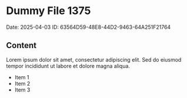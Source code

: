 # Dummy File 1375

Date: 2025-04-03
ID: 63564D59-48E8-44D2-9463-64A251F21764

## Content

Lorem ipsum dolor sit amet, consectetur adipiscing elit.
Sed do eiusmod tempor incididunt ut labore et dolore magna aliqua.

* Item 1
* Item 2
* Item 3
